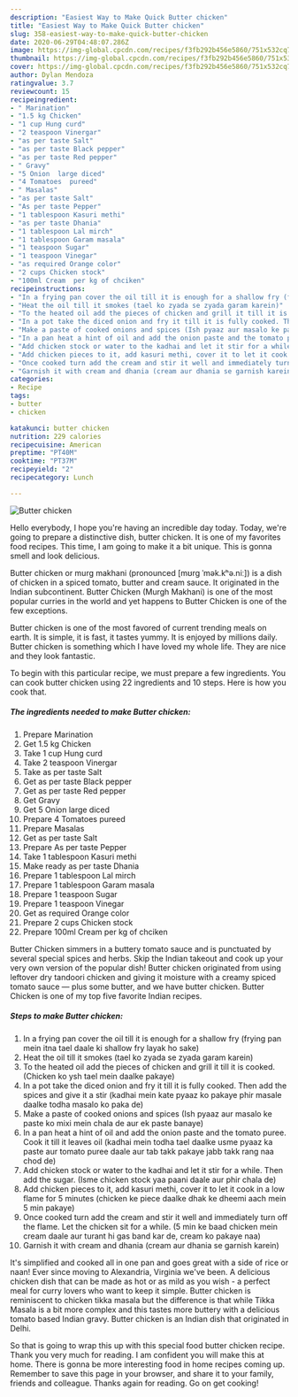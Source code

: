 ```yaml
---
description: "Easiest Way to Make Quick Butter chicken"
title: "Easiest Way to Make Quick Butter chicken"
slug: 358-easiest-way-to-make-quick-butter-chicken
date: 2020-06-29T04:48:07.286Z
image: https://img-global.cpcdn.com/recipes/f3fb292b456e5860/751x532cq70/butter-chicken-recipe-main-photo.jpg
thumbnail: https://img-global.cpcdn.com/recipes/f3fb292b456e5860/751x532cq70/butter-chicken-recipe-main-photo.jpg
cover: https://img-global.cpcdn.com/recipes/f3fb292b456e5860/751x532cq70/butter-chicken-recipe-main-photo.jpg
author: Dylan Mendoza
ratingvalue: 3.7
reviewcount: 15
recipeingredient:
- " Marination"
- "1.5 kg Chicken"
- "1 cup Hung curd"
- "2 teaspoon Vinergar"
- "as per taste Salt"
- "as per taste Black pepper"
- "as per taste Red pepper"
- " Gravy"
- "5 Onion  large diced"
- "4 Tomatoes  pureed"
- " Masalas"
- "as per taste Salt"
- "As per taste Pepper"
- "1 tablespoon Kasuri methi"
- "as per taste Dhania"
- "1 tablespoon Lal mirch"
- "1 tablespoon Garam masala"
- "1 teaspoon Sugar"
- "1 teaspoon Vinegar"
- "as required Orange color"
- "2 cups Chicken stock"
- "100ml Cream  per kg of chciken"
recipeinstructions:
- "In a frying pan cover the oil till it is enough for a shallow fry (frying pan mein itna tael daale ki shallow fry layak ho sake)"
- "Heat the oil till it smokes (tael ko zyada se zyada garam karein)"
- "To the heated oil add the pieces of chicken and grill it till it is cooked. (Chicken ko ysh tael mein daalke pakaye)"
- "In a pot take the diced onion and fry it till it is fully cooked. Then add the spices and give it a stir (kadhai mein kate pyaaz ko pakaye phir masale daalke todha masalo ko paka de)"
- "Make a paste of cooked onions and spices (Ish pyaaz aur masalo ke paste ko mixi mein chala de aur ek paste banaye)"
- "In a pan heat a hint of oil and add the onion paste and the tomato puree. Cook it till it leaves oil (kadhai mein todha tael daalke usme pyaaz ka paste aur tomato puree daale aur tab takk pakaye jabb takk rang naa chod de)"
- "Add chicken stock or water to the kadhai and let it stir for a while. Then add the sugar. (Isme chicken stock yaa paani daale aur phir chala de)"
- "Add chicken pieces to it, add kasuri methi, cover it to let it cook in a low flame for 5 minutes (chicken ke piece daalke dhak ke dheemi aach mein 5 min pakaye)"
- "Once cooked turn add the cream and stir it well and immediately turn off the flame. Let the chicken sit for a while. (5 min ke baad chicken mein cream daale aur turant hi gas band kar de, cream ko pakaye naa)"
- "Garnish it with cream and dhania (cream aur dhania se garnish karein)"
categories:
- Recipe
tags:
- butter
- chicken

katakunci: butter chicken 
nutrition: 229 calories
recipecuisine: American
preptime: "PT40M"
cooktime: "PT37M"
recipeyield: "2"
recipecategory: Lunch

---
```



![Butter chicken](https://img-global.cpcdn.com/recipes/f3fb292b456e5860/751x532cq70/butter-chicken-recipe-main-photo.jpg)

Hello everybody, I hope you're having an incredible day today. Today, we're going to prepare a distinctive dish, butter chicken. It is one of my favorites food recipes. This time, I am going to make it a bit unique. This is gonna smell and look delicious.

Butter chicken or murg makhani (pronounced [mʊrg ˈmək.kʰə.niː]) is a dish of chicken in a spiced tomato, butter and cream sauce. It originated in the Indian subcontinent. Butter Chicken (Murgh Makhani) is one of the most popular curries in the world and yet happens to Butter Chicken is one of the few exceptions.

Butter chicken is one of the most favored of current trending meals on earth. It is simple, it is fast, it tastes yummy. It is enjoyed by millions daily. Butter chicken is something which I have loved my whole life. They are nice and they look fantastic.


To begin with this particular recipe, we must prepare a few ingredients. You can cook butter chicken using 22 ingredients and 10 steps. Here is how you cook that.

<!--inarticleads1-->

##### The ingredients needed to make Butter chicken:

1. Prepare  Marination
1. Get 1.5 kg Chicken
1. Take 1 cup Hung curd
1. Take 2 teaspoon Vinergar
1. Take as per taste Salt
1. Get as per taste Black pepper
1. Get as per taste Red pepper
1. Get  Gravy
1. Get 5 Onion  large diced
1. Prepare 4 Tomatoes  pureed
1. Prepare  Masalas
1. Get as per taste Salt
1. Prepare As per taste Pepper
1. Take 1 tablespoon Kasuri methi
1. Make ready as per taste Dhania
1. Prepare 1 tablespoon Lal mirch
1. Prepare 1 tablespoon Garam masala
1. Prepare 1 teaspoon Sugar
1. Prepare 1 teaspoon Vinegar
1. Get as required Orange color
1. Prepare 2 cups Chicken stock
1. Prepare 100ml Cream  per kg of chciken


Butter Chicken simmers in a buttery tomato sauce and is punctuated by several special spices and herbs. Skip the Indian takeout and cook up your very own version of the popular dish! Butter chicken originated from using leftover dry tandoori chicken and giving it moisture with a creamy spiced tomato sauce — plus some butter, and we have butter chicken. Butter Chicken is one of my top five favorite Indian recipes. 

<!--inarticleads2-->

##### Steps to make Butter chicken:

1. In a frying pan cover the oil till it is enough for a shallow fry (frying pan mein itna tael daale ki shallow fry layak ho sake)
1. Heat the oil till it smokes (tael ko zyada se zyada garam karein)
1. To the heated oil add the pieces of chicken and grill it till it is cooked. (Chicken ko ysh tael mein daalke pakaye)
1. In a pot take the diced onion and fry it till it is fully cooked. Then add the spices and give it a stir (kadhai mein kate pyaaz ko pakaye phir masale daalke todha masalo ko paka de)
1. Make a paste of cooked onions and spices (Ish pyaaz aur masalo ke paste ko mixi mein chala de aur ek paste banaye)
1. In a pan heat a hint of oil and add the onion paste and the tomato puree. Cook it till it leaves oil (kadhai mein todha tael daalke usme pyaaz ka paste aur tomato puree daale aur tab takk pakaye jabb takk rang naa chod de)
1. Add chicken stock or water to the kadhai and let it stir for a while. Then add the sugar. (Isme chicken stock yaa paani daale aur phir chala de)
1. Add chicken pieces to it, add kasuri methi, cover it to let it cook in a low flame for 5 minutes (chicken ke piece daalke dhak ke dheemi aach mein 5 min pakaye)
1. Once cooked turn add the cream and stir it well and immediately turn off the flame. Let the chicken sit for a while. (5 min ke baad chicken mein cream daale aur turant hi gas band kar de, cream ko pakaye naa)
1. Garnish it with cream and dhania (cream aur dhania se garnish karein)


It&#39;s simplified and cooked all in one pan and goes great with a side of rice or naan! Ever since moving to Alexandria, Virginia we&#39;ve been. A delicious chicken dish that can be made as hot or as mild as you wish - a perfect meal for curry lovers who want to keep it simple. Butter chicken is reminiscent to chicken tikka masala but the difference is that while Tikka Masala is a bit more complex and this tastes more buttery with a delicious tomato based Indian gravy. Butter chicken is an Indian dish that originated in Delhi. 

So that is going to wrap this up with this special food butter chicken recipe. Thank you very much for reading. I am confident you will make this at home. There is gonna be more interesting food in home recipes coming up. Remember to save this page in your browser, and share it to your family, friends and colleague. Thanks again for reading. Go on get cooking!
